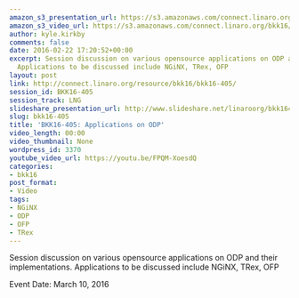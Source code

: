 ```yaml
---
amazon_s3_presentation_url: https://s3.amazonaws.com/connect.linaro.org/bkk16/Presentations/Thursday/BKK16-405.pdf
amazon_s3_video_url: https://s3.amazonaws.com/connect.linaro.org/bkk16/Videos/Thursday/BKK16-405%20LNG%20Future%20Directions.mp4
author: kyle.kirkby
comments: false
date: 2016-02-22 17:20:52+00:00
excerpt: Session discussion on various opensource applications on ODP and their implementations.
  Applications to be discussed include NGiNX, TRex, OFP
layout: post
link: http://connect.linaro.org/resource/bkk16/bkk16-405/
session_id: BKK16-405
session_track: LNG
slideshare_presentation_url: http://www.slideshare.net/linaroorg/bkk16405-lng-future-directions
slug: bkk16-405
title: 'BKK16-405: Applications on ODP'
video_length: 00:00
video_thumbnail: None
wordpress_id: 3370
youtube_video_url: https://youtu.be/FPQM-XoesdQ
categories:
- bkk16
post_format:
- Video
tags:
- NGiNX
- ODP
- OFP
- TRex
---
```


Session discussion on various opensource applications on ODP and their implementations. Applications to be discussed include NGiNX, TRex, OFP

Event Date: March 10, 2016
